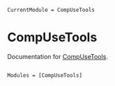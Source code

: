 ```@meta
CurrentModule = CompUseTools
```

# CompUseTools

Documentation for [CompUseTools](https://github.com/svilupp/CompUseTools.jl).

```@index
```

```@autodocs
Modules = [CompUseTools]
```
